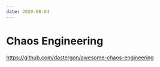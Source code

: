 ```yaml
---
date: 2020-08-04
---
```


# Chaos Engineering

<https://github.com/dastergon/awesome-chaos-engineering>
